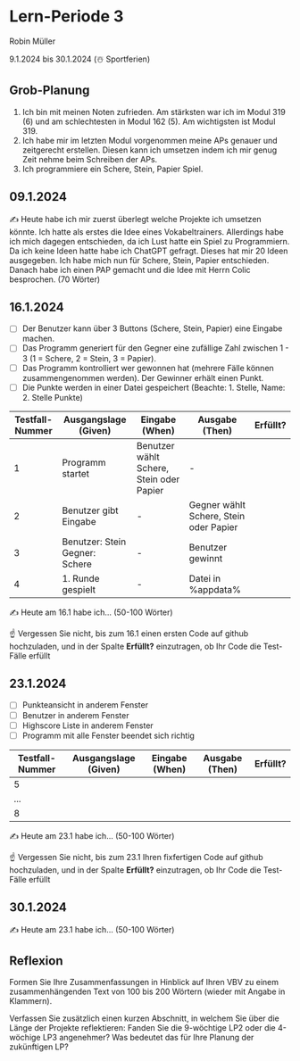 # Lern-Periode 3

Robin Müller

9.1.2024 bis 30.1.2024 (☃️ Sportferien)

## Grob-Planung

1. Ich bin mit meinen Noten zufrieden. Am stärksten war ich im Modul 319 (6) und am schlechtesten in Modul 162 (5). Am wichtigsten ist Modul 319.
2. Ich habe mir im letzten Modul vorgenommen meine APs genauer und zeitgerecht erstellen. Diesen kann ich umsetzen indem ich mir genug Zeit nehme beim Schreiben der APs.
3. Ich programmiere ein Schere, Stein, Papier Spiel.

## 09.1.2024

✍️ Heute habe ich mir zuerst überlegt welche Projekte ich umsetzen könnte. Ich hatte als erstes die Idee eines Vokabeltrainers. Allerdings habe ich mich dagegen entschieden, da ich Lust hatte ein Spiel zu Programmiern. Da ich keine Ideen hatte habe ich ChatGPT gefragt. Dieses hat mir 20 Ideen ausgegeben. Ich habe mich nun für Schere, Stein, Papier entschieden. Danach habe ich einen PAP gemacht und die Idee mit Herrn Colic besprochen. (70 Wörter)

## 16.1.2024

- [ ] Der Benutzer kann über 3 Buttons (Schere, Stein, Papier) eine Eingabe machen.
- [ ] Das Programm generiert für den Gegner eine zufällige Zahl zwischen 1 - 3 (1 = Schere, 2 = Stein, 3 = Papier).
- [ ] Das Programm kontrolliert wer gewonnen hat (mehrere Fälle können zusammengenommen werden). Der Gewinner erhält einen Punkt.
- [ ] Die Punkte werden in einer Datei gespeichert (Beachte: 1. Stelle, Name: 2. Stelle Punkte)

| Testfall-Nummer | Ausgangslage (Given) | Eingabe (When) | Ausgabe (Then) | Erfüllt? |
| --- | --- | --- | --- | --- |
| 1   | Programm startet | Benutzer wählt Schere, Stein oder Papier | -   |     |
| 2   | Benutzer gibt Eingabe | -   | Gegner wählt Schere, Stein oder Papier |     |
| 3   | Benutzer: Stein Gegner: Schere | -   | Benutzer gewinnt |     |
| 4   | 1. Runde gespielt | -   | Datei in %appdata% |     |

✍️ Heute am 16.1 habe ich... (50-100 Wörter)

☝️ Vergessen Sie nicht, bis zum 16.1 einen ersten Code auf github hochzuladen, und in der Spalte **Erfüllt?** einzutragen, ob Ihr Code die Test-Fälle erfüllt

## 23.1.2024

- [ ] Punkteansicht in anderem Fenster
- [ ] Benutzer in anderem Fenster
- [ ] Highscore Liste in anderem Fenster
- [ ] Programm mit alle Fenster beendet sich richtig

| Testfall-Nummer | Ausgangslage (Given) | Eingabe (When) | Ausgabe (Then) | Erfüllt? |
| --- | --- | --- | --- | --- |
| 5   |     |     |     |     |
| ... |     |     |     |     |
| 8   |     |     |     |     |

✍️ Heute am 23.1 habe ich... (50-100 Wörter)

☝️ Vergessen Sie nicht, bis zum 23.1 Ihren fixfertigen Code auf github hochzuladen, und in der Spalte **Erfüllt?** einzutragen, ob Ihr Code die Test-Fälle erfüllt

## 30.1.2024

✍️ Heute am 23.1 habe ich... (50-100 Wörter)

## Reflexion

Formen Sie Ihre Zusammenfassungen in Hinblick auf Ihren VBV zu einem zusammenhängenden Text von 100 bis 200 Wörtern (wieder mit Angabe in Klammern).

Verfassen Sie zusätzlich einen kurzen Abschnitt, in welchem Sie über die Länge der Projekte reflektieren: Fanden Sie die 9-wöchtige LP2 oder die 4-wöchige LP3 angenehmer? Was bedeutet das für Ihre Planung der zukünftigen LP?
